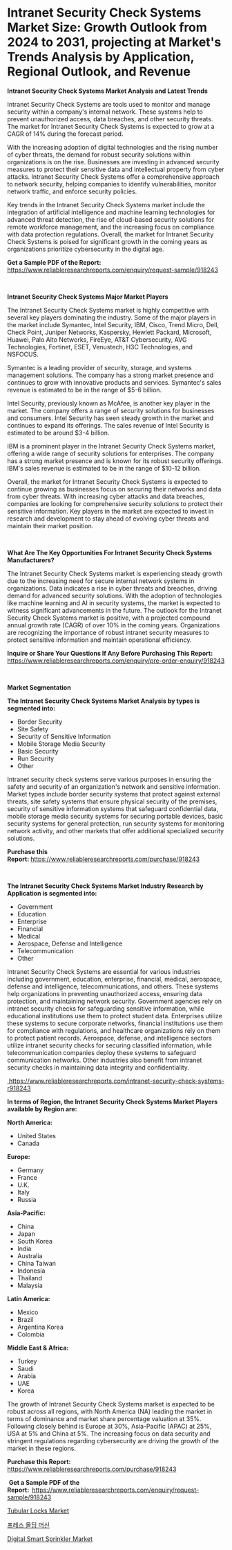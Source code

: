 <p><h1>Intranet Security Check Systems Market Size: Growth Outlook from 2024 to 2031, projecting at Market's Trends Analysis by Application, Regional Outlook, and Revenue</h1></p><p><strong>Intranet Security Check Systems Market Analysis and Latest Trends</strong></p>
<p><p>Intranet Security Check Systems are tools used to monitor and manage security within a company's internal network. These systems help to prevent unauthorized access, data breaches, and other security threats. The market for Intranet Security Check Systems is expected to grow at a CAGR of 14% during the forecast period.</p><p>With the increasing adoption of digital technologies and the rising number of cyber threats, the demand for robust security solutions within organizations is on the rise. Businesses are investing in advanced security measures to protect their sensitive data and intellectual property from cyber attacks. Intranet Security Check Systems offer a comprehensive approach to network security, helping companies to identify vulnerabilities, monitor network traffic, and enforce security policies.</p><p>Key trends in the Intranet Security Check Systems market include the integration of artificial intelligence and machine learning technologies for advanced threat detection, the rise of cloud-based security solutions for remote workforce management, and the increasing focus on compliance with data protection regulations. Overall, the market for Intranet Security Check Systems is poised for significant growth in the coming years as organizations prioritize cybersecurity in the digital age.</p></p>
<p><strong>Get a Sample PDF of the Report:&nbsp;</strong> <a href="https://www.reliableresearchreports.com/enquiry/request-sample/918243">https://www.reliableresearchreports.com/enquiry/request-sample/918243</a></p>
<p>&nbsp;</p>
<p><strong>Intranet Security Check Systems Major Market Players</strong></p>
<p><p>The Intranet Security Check Systems market is highly competitive with several key players dominating the industry. Some of the major players in the market include Symantec, Intel Security, IBM, Cisco, Trend Micro, Dell, Check Point, Juniper Networks, Kaspersky, Hewlett Packard, Microsoft, Huawei, Palo Alto Networks, FireEye, AT&T Cybersecurity, AVG Technologies, Fortinet, ESET, Venustech, H3C Technologies, and NSFOCUS.</p><p>Symantec is a leading provider of security, storage, and systems management solutions. The company has a strong market presence and continues to grow with innovative products and services. Symantec's sales revenue is estimated to be in the range of $5-6 billion.</p><p>Intel Security, previously known as McAfee, is another key player in the market. The company offers a range of security solutions for businesses and consumers. Intel Security has seen steady growth in the market and continues to expand its offerings. The sales revenue of Intel Security is estimated to be around $3-4 billion.</p><p>IBM is a prominent player in the Intranet Security Check Systems market, offering a wide range of security solutions for enterprises. The company has a strong market presence and is known for its robust security offerings. IBM's sales revenue is estimated to be in the range of $10-12 billion.</p><p>Overall, the market for Intranet Security Check Systems is expected to continue growing as businesses focus on securing their networks and data from cyber threats. With increasing cyber attacks and data breaches, companies are looking for comprehensive security solutions to protect their sensitive information. Key players in the market are expected to invest in research and development to stay ahead of evolving cyber threats and maintain their market position.</p></p>
<p>&nbsp;</p>
<p><strong>What Are The Key Opportunities For Intranet Security Check Systems Manufacturers?</strong></p>
<p><p>The Intranet Security Check Systems market is experiencing steady growth due to the increasing need for secure internal network systems in organizations. Data indicates a rise in cyber threats and breaches, driving demand for advanced security solutions. With the adoption of technologies like machine learning and AI in security systems, the market is expected to witness significant advancements in the future. The outlook for the Intranet Security Check Systems market is positive, with a projected compound annual growth rate (CAGR) of over 10% in the coming years. Organizations are recognizing the importance of robust intranet security measures to protect sensitive information and maintain operational efficiency.</p></p>
<p><strong>Inquire or Share Your Questions If Any Before Purchasing This Report:</strong> <a href="https://www.reliableresearchreports.com/enquiry/pre-order-enquiry/918243">https://www.reliableresearchreports.com/enquiry/pre-order-enquiry/918243</a></p>
<p>&nbsp;</p>
<p><strong>Market Segmentation</strong></p>
<p><strong>The Intranet Security Check Systems Market Analysis by types is segmented into:</strong></p>
<p><ul><li>Border Security</li><li>Site Safety</li><li>Security of Sensitive Information</li><li>Mobile Storage Media Security</li><li>Basic Security</li><li>Run Security</li><li>Other</li></ul></p>
<p><p>Intranet security check systems serve various purposes in ensuring the safety and security of an organization's network and sensitive information. Market types include border security systems that protect against external threats, site safety systems that ensure physical security of the premises, security of sensitive information systems that safeguard confidential data, mobile storage media security systems for securing portable devices, basic security systems for general protection, run security systems for monitoring network activity, and other markets that offer additional specialized security solutions.</p></p>
<p><strong>Purchase this Report:&nbsp;</strong><a href="https://www.reliableresearchreports.com/purchase/918243">https://www.reliableresearchreports.com/purchase/918243</a></p>
<p>&nbsp;</p>
<p><strong>The Intranet Security Check Systems Market Industry Research by Application is segmented into:</strong></p>
<p><ul><li>Government</li><li>Education</li><li>Enterprise</li><li>Financial</li><li>Medical</li><li>Aerospace, Defense and Intelligence</li><li>Telecommunication</li><li>Other</li></ul></p>
<p><p>Intranet Security Check Systems are essential for various industries including government, education, enterprise, financial, medical, aerospace, defense and intelligence, telecommunications, and others. These systems help organizations in preventing unauthorized access, ensuring data protection, and maintaining network security. Government agencies rely on intranet security checks for safeguarding sensitive information, while educational institutions use them to protect student data. Enterprises utilize these systems to secure corporate networks, financial institutions use them for compliance with regulations, and healthcare organizations rely on them to protect patient records. Aerospace, defense, and intelligence sectors utilize intranet security checks for securing classified information, while telecommunication companies deploy these systems to safeguard communication networks. Other industries also benefit from intranet security checks in maintaining data integrity and confidentiality.</p></p>
<p><a href="https://www.reliableresearchreports.com/intranet-security-check-systems-r918243">&nbsp;https://www.reliableresearchreports.com/intranet-security-check-systems-r918243</a></p>
<p><strong>In terms of Region, the Intranet Security Check Systems Market Players available by Region are:</strong></p>
<p>
    <p> <strong> North America: </strong>
        <ul>
            <li>United States</li>
            <li>Canada</li>
        </ul>
        </p> 
    <p> <strong> Europe: </strong>
        <ul>
            <li>Germany</li>
            <li>France</li>
            <li>U.K.</li>
            <li>Italy</li>
            <li>Russia</li>
        </ul>
        </p> 
    <p> <strong> Asia-Pacific: </strong>
        <ul>
            <li>China</li>
            <li>Japan</li>
            <li>South Korea</li>
            <li>India</li>
            <li>Australia</li>
            <li>China Taiwan</li>
            <li>Indonesia</li>
            <li>Thailand</li>
            <li>Malaysia</li>
        </ul>
        </p> 
    <p> <strong> Latin America: </strong>
        <ul>
            <li>Mexico</li>
            <li>Brazil</li>
            <li>Argentina Korea</li>
            <li>Colombia</li>
        </ul>
        </p> 
    <p> <strong> Middle East & Africa: </strong>
        <ul>
            <li>Turkey</li>
            <li>Saudi</li>
            <li>Arabia</li>
            <li>UAE</li>
            <li>Korea</li>
        </ul>
    </p>
    </p>
<p><p>The growth of Intranet Security Check Systems market is expected to be robust across all regions, with North America (NA) leading the market in terms of dominance and market share percentage valuation at 35%. Following closely behind is Europe at 30%, Asia-Pacific (APAC) at 25%, USA at 5% and China at 5%. The increasing focus on data security and stringent regulations regarding cybersecurity are driving the growth of the market in these regions.</p></p>
<p><strong>Purchase this Report: </strong><a href="https://www.reliableresearchreports.com/purchase/918243">https://www.reliableresearchreports.com/purchase/918243</a></p>
<p>&nbsp;<strong>Get a Sample PDF of the Report:&nbsp;&nbsp;</strong><a href="https://www.reliableresearchreports.com/enquiry/request-sample/918243">https://www.reliableresearchreports.com/enquiry/request-sample/918243</a></p>
<p><strong></strong></p>
<p><p><a href="https://www.linkedin.com/pulse/tubular-locks-market-comprehensive-assessment-type-application-lcyle">Tubular Locks Market</a></p><p><a href="https://github.com/laholand/Market-Research-Report-List-3/blob/main/788419254234.md">프레스 몰딩 머신</a></p><p><a href="https://www.linkedin.com/pulse/digital-smart-sprinkler-market-trends-analysis-forecasted-zgtqe">Digital Smart Sprinkler Market</a></p></p>